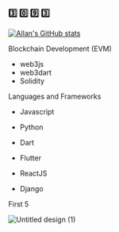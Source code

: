 ### 3️⃣ 0️⃣ 9️⃣ 3️⃣





[![Allan's GitHub stats](https://github-readme-stats.vercel.app/api?username=thirtyninetythree)](https://github.com/thirtyninetythree/github-readme-stats)

Blockchain Development (EVM)
- web3js
- web3dart
- Solidity


Languages and Frameworks
- Javascript
- Python
- Dart

- Flutter
- ReactJS
- Django

First 5 

![Untitled design (1)](https://user-images.githubusercontent.com/98053458/184589326-af4e51b3-4ebf-4465-87aa-ca0dea26dee3.gif)
